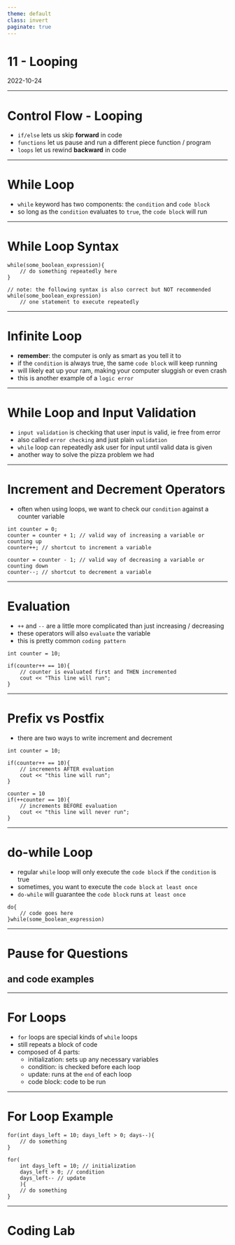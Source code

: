 ```yaml
---
theme: default
class: invert
paginate: true
---
```


# 11 - Looping
2022-10-24

---

# Control Flow - Looping

- `if/else` lets us skip **forward** in code
- `functions` let us pause and run a different piece function / program
- `loops` let us rewind **backward** in code

---

# While Loop

- `while` keyword has two components: the `condition` and `code block`
- so long as the `condition` evaluates to `true`, the `code block` will run

---

# While Loop Syntax

```
while(some_boolean_expression){
	// do something repeatedly here
}

// note: the following syntax is also correct but NOT recommended
while(some_boolean_expression)
	// one statement to execute repeatedly
```

---

# Infinite Loop

- **remember**: the computer is only as smart as you tell it to
- if the `condition` is always true, the same `code block` will keep running
- will likely eat up your ram, making your computer sluggish or even crash
- this is another example of a `logic error`

---

# While Loop and Input Validation

- `input validation` is checking that user input is valid, ie free from error
- also called `error checking` and just plain `validation`
- `while` loop can repeatedly ask user for input until valid data is given
- another way to solve the pizza problem we had

---

# Increment and Decrement Operators

- often when using loops, we want to check our `condition` against a counter variable

```
int counter = 0;
counter = counter + 1; // valid way of increasing a variable or counting up
counter++; // shortcut to increment a variable

counter = counter - 1; // valid way of decreasing a variable or counting down
counter--; // shortcut to decrement a variable
```

---

# Evaluation

- `++` and `--` are a little more complicated than just increasing / decreasing
- these operators will also `evaluate` the variable
- this is pretty common `coding pattern`

```
int counter = 10;

if(counter++ == 10){
	// counter is evaluated first and THEN incremented
	cout << "This line will run";
}
```

---

# Prefix vs Postfix

- there are two ways to write increment and decrement

```
int counter = 10;

if(counter++ == 10){
	// increments AFTER evaluation
	cout << "this line will run";
}

counter = 10
if(++counter == 10){
	// increments BEFORE evaluation
	cout << "this line will never run";
}

```

---

# do-while Loop

- regular `while` loop will only execute the `code block` if the `condition` is true
- sometimes, you want to execute the `code block` `at least once`
- `do-while` will guarantee the `code block` runs `at least once`

```
do{
	// code goes here
}while(some_boolean_expression)

```


---

# Pause for Questions
## and code examples

---

# For Loops

- `for` loops are special kinds of `while` loops
- still repeats a block of code
- composed of 4 parts:
    - initialization: sets up any necessary variables
	- condition: is checked before each loop
	- update: runs at the `end` of each loop
	- code block: code to be run

---

# For Loop Example

```
for(int days_left = 10; days_left > 0; days--){
	// do something
}

for(
	int days_left = 10; // initialization
	days_left > 0; // condition
	days_left-- // update
	){
	// do something	
}
```

---

# Coding Lab
